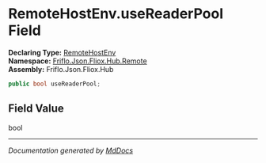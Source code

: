 ﻿<!--  
  <auto-generated>   
    The contents of this file were generated by a tool.  
    Changes to this file may be list if the file is regenerated  
  </auto-generated>   
-->

# RemoteHostEnv.useReaderPool Field

**Declaring Type:** [RemoteHostEnv](../index.md)  
**Namespace:** [Friflo.Json.Fliox.Hub.Remote](../../index.md)  
**Assembly:** Friflo.Json.Fliox.Hub

```csharp
public bool useReaderPool;
```

## Field Value

bool

___

*Documentation generated by [MdDocs](https://github.com/ap0llo/mddocs)*
